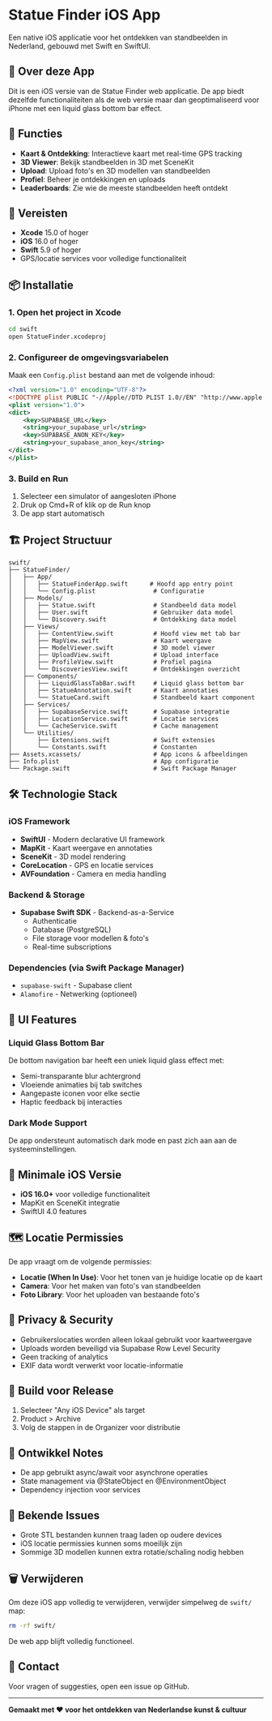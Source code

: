 # Statue Finder iOS App

Een native iOS applicatie voor het ontdekken van standbeelden in Nederland, gebouwd met Swift en SwiftUI.

## 📱 Over deze App

Dit is een iOS versie van de Statue Finder web applicatie. De app biedt dezelfde functionaliteiten als de web versie maar dan geoptimaliseerd voor iPhone met een liquid glass bottom bar effect.

## 🎯 Functies

- **Kaart & Ontdekking**: Interactieve kaart met real-time GPS tracking
- **3D Viewer**: Bekijk standbeelden in 3D met SceneKit
- **Upload**: Upload foto's en 3D modellen van standbeelden
- **Profiel**: Beheer je ontdekkingen en uploads
- **Leaderboards**: Zie wie de meeste standbeelden heeft ontdekt

## 🔧 Vereisten

- **Xcode** 15.0 of hoger
- **iOS** 16.0 of hoger
- **Swift** 5.9 of hoger
- GPS/locatie services voor volledige functionaliteit

## 📦 Installatie

### 1. Open het project in Xcode

```bash
cd swift
open StatueFinder.xcodeproj
```

### 2. Configureer de omgevingsvariabelen

Maak een `Config.plist` bestand aan met de volgende inhoud:

```xml
<?xml version="1.0" encoding="UTF-8"?>
<!DOCTYPE plist PUBLIC "-//Apple//DTD PLIST 1.0//EN" "http://www.apple.com/DTDs/PropertyList-1.0.dtd">
<plist version="1.0">
<dict>
    <key>SUPABASE_URL</key>
    <string>your_supabase_url</string>
    <key>SUPABASE_ANON_KEY</key>
    <string>your_supabase_anon_key</string>
</dict>
</plist>
```

### 3. Build en Run

1. Selecteer een simulator of aangesloten iPhone
2. Druk op Cmd+R of klik op de Run knop
3. De app start automatisch

## 🏗️ Project Structuur

```
swift/
├── StatueFinder/
│   ├── App/
│   │   ├── StatueFinderApp.swift      # Hoofd app entry point
│   │   └── Config.plist                # Configuratie
│   ├── Models/
│   │   ├── Statue.swift                # Standbeeld data model
│   │   ├── User.swift                  # Gebruiker data model
│   │   └── Discovery.swift             # Ontdekking data model
│   ├── Views/
│   │   ├── ContentView.swift           # Hoofd view met tab bar
│   │   ├── MapView.swift               # Kaart weergave
│   │   ├── ModelViewer.swift           # 3D model viewer
│   │   ├── UploadView.swift            # Upload interface
│   │   ├── ProfileView.swift           # Profiel pagina
│   │   └── DiscoveriesView.swift       # Ontdekkingen overzicht
│   ├── Components/
│   │   ├── LiquidGlassTabBar.swift     # Liquid glass bottom bar
│   │   ├── StatueAnnotation.swift      # Kaart annotaties
│   │   └── StatueCard.swift            # Standbeeld kaart component
│   ├── Services/
│   │   ├── SupabaseService.swift       # Supabase integratie
│   │   ├── LocationService.swift       # Locatie services
│   │   └── CacheService.swift          # Cache management
│   └── Utilities/
│       ├── Extensions.swift            # Swift extensies
│       └── Constants.swift             # Constanten
├── Assets.xcassets/                    # App icons & afbeeldingen
├── Info.plist                          # App configuratie
└── Package.swift                       # Swift Package Manager
```

## 🛠️ Technologie Stack

### iOS Framework
- **SwiftUI** - Modern declarative UI framework
- **MapKit** - Kaart weergave en annotaties
- **SceneKit** - 3D model rendering
- **CoreLocation** - GPS en locatie services
- **AVFoundation** - Camera en media handling

### Backend & Storage
- **Supabase Swift SDK** - Backend-as-a-Service
  - Authenticatie
  - Database (PostgreSQL)
  - File storage voor modellen & foto's
  - Real-time subscriptions

### Dependencies (via Swift Package Manager)
- `supabase-swift` - Supabase client
- `Alamofire` - Netwerking (optioneel)

## 🎨 UI Features

### Liquid Glass Bottom Bar
De bottom navigation bar heeft een uniek liquid glass effect met:
- Semi-transparante blur achtergrond
- Vloeiende animaties bij tab switches
- Aangepaste iconen voor elke sectie
- Haptic feedback bij interacties

### Dark Mode Support
De app ondersteunt automatisch dark mode en past zich aan aan de systeeminstellingen.

## 📱 Minimale iOS Versie

- **iOS 16.0+** voor volledige functionaliteit
- MapKit en SceneKit integratie
- SwiftUI 4.0 features

## 🗺️ Locatie Permissies

De app vraagt om de volgende permissies:
- **Locatie (When In Use)**: Voor het tonen van je huidige locatie op de kaart
- **Camera**: Voor het maken van foto's van standbeelden
- **Foto Library**: Voor het uploaden van bestaande foto's

## 🔐 Privacy & Security

- Gebruikerslocaties worden alleen lokaal gebruikt voor kaartweergave
- Uploads worden beveiligd via Supabase Row Level Security
- Geen tracking of analytics
- EXIF data wordt verwerkt voor locatie-informatie

## 🚀 Build voor Release

1. Selecteer "Any iOS Device" als target
2. Product > Archive
3. Volg de stappen in de Organizer voor distributie

## 📝 Ontwikkel Notes

- De app gebruikt async/await voor asynchrone operaties
- State management via @StateObject en @EnvironmentObject
- Dependency injection voor services

## 🐛 Bekende Issues

- Grote STL bestanden kunnen traag laden op oudere devices
- iOS locatie permissies kunnen soms moeilijk zijn
- Sommige 3D modellen kunnen extra rotatie/schaling nodig hebben

## 🗑️ Verwijderen

Om deze iOS app volledig te verwijderen, verwijder simpelweg de `swift/` map:

```bash
rm -rf swift/
```

De web app blijft volledig functioneel.

## 📧 Contact

Voor vragen of suggesties, open een issue op GitHub.

---

**Gemaakt met ❤️ voor het ontdekken van Nederlandse kunst & cultuur**
